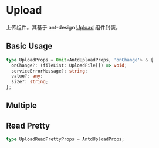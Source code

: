 # Upload

上传组件。其基于 ant-design [Upload](https://ant.design/components/upload) 组件封装。

## Basic Usage

```ts
type UploadProps = Omit<AntdUploadProps, 'onChange'> & {
  onChange?: (fileList: UploadFile[]) => void;
  serviceErrorMessage?: string;
  value?: any;
  size?: string;
};
```

<code src="./demos/new-demos/basic.tsx"></code>

## Multiple

<code src="./demos/new-demos/multiple.tsx"></code>

## Read Pretty

```ts
type UploadReadPrettyProps = AntdUploadProps;
```

<code src="./demos/new-demos/read-pretty.tsx"></code>
